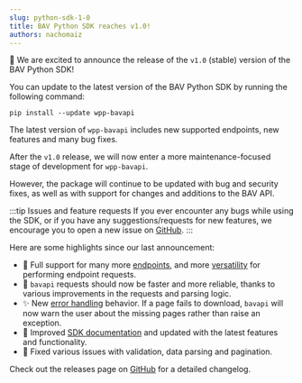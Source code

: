 ```yaml
---
slug: python-sdk-1-0
title: BAV Python SDK reaches v1.0!
authors: nachomaiz
---
```


:tada: We are excited to announce the release of the `v1.0` (stable) version of the BAV Python SDK!

You can update to the latest version of the BAV Python SDK by running the following command:

```shell
pip install --update wpp-bavapi
```

The latest version of `wpp-bavapi` includes new supported endpoints, new features and many bug fixes.

After the `v1.0` release, we will now enter a more maintenance-focused stage of development for `wpp-bavapi`.

However, the package will continue to be updated with bug and security fixes, as well as with support for changes and additions to the BAV API.

:::tip Issues and feature requests
If you ever encounter any bugs while using the SDK, or if you have any suggestions/requests for new features, we encourage you to open a new issue on [GitHub](https://github.com/wppbav/bavapi-sdk-python/issues/new/choose).
:::

Here are some highlights since our last announcement:

- :tada: Full support for many more [endpoints](../docs/2.x/developer-tools/python/endpoints), and more [versatility](../docs/2.x/developer-tools/python/basic-usage#using-query-objects) for performing endpoint requests.
- :rocket: `bavapi` requests should now be faster and more reliable, thanks to various improvements in the requests and parsing logic.
- :sparkles: New [error handling](../docs/2.x/developer-tools/python/basic-usage#error-handling) behavior. If a page fails to download, `bavapi` will now warn the user about the missing pages rather than raise an exception.
- :notebook: Improved [SDK documentation](../docs/2.x/developer-tools/python) and updated with the latest features and functionality.
- :bug: Fixed various issues with validation, data parsing and pagination.

Check out the releases page on [GitHub](https://github.com/wppbav/bavapi-sdk-python/releases) for a detailed changelog.

